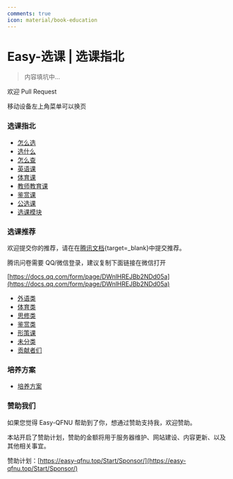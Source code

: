 ```yaml
---
comments: true
icon: material/book-education
---
```


# Easy-选课 | 选课指北

> 内容填坑中...

欢迎 Pull Request

移动设备左上角菜单可以换页

### 选课指北

- [怎么选](/Easy-SelectCourse/Selection-Guide/How-to-Select/)
- [选什么](/Easy-SelectCourse/Selection-Guide/What-to-Select/)
- [怎么查](/Easy-SelectCourse/Selection-Guide/How-to-Find/)
- [英语课](/Easy-SelectCourse/Selection-Guide/English/)
- [体育课](/Easy-SelectCourse/Selection-Guide/Sports/)
- [教师教育课](/Easy-SelectCourse/Selection-Guide/Teacher-Education/)
- [鉴赏课](/Easy-SelectCourse/Selection-Guide/Criticism/)
- [公选课](/Easy-SelectCourse/Selection-Guide/Public-Elective/)
- [选课模块](/Easy-SelectCourse/Selection-Guide/Selection-Module/)

### 选课推荐

欢迎提交你的推荐，请在在[腾讯文档](https://docs.qq.com/form/page/DWnlHREJBb2NDd05a){target=\_blank}中提交推荐。

腾讯问卷需要 QQ/微信登录，建议复制下面链接在微信打开

[https://docs.qq.com/form/page/DWnlHREJBb2NDd05a](https://docs.qq.com/form/page/DWnlHREJBb2NDd05a)

- [外语类](/Easy-SelectCourse/Curriculum-Recommend/Foreign-Language/)
- [体育类](/Easy-SelectCourse/Curriculum-Recommend/Sports/)
- [思修类](/Easy-SelectCourse/Curriculum-Recommend/Thinking/)
- [鉴赏类](/Easy-SelectCourse/Curriculum-Recommend/Criticism/)
- [形策课](/Easy-SelectCourse/Curriculum-Recommend/Politics/)
- [未分类](/Easy-SelectCourse/Curriculum-Recommend/Others/)
- [贡献者们](/Easy-SelectCourse/Curriculum-Recommend/Contributors/)

### 培养方案

- [培养方案](/Easy-SelectCourse/Curriculum/)

### 赞助我们

如果您觉得 Easy-QFNU 帮助到了你，想通过赞助支持我，欢迎赞助。

本站开启了赞助计划，赞助的金额将用于服务器维护、网站建设、内容更新、以及其他相关事宜。

赞助计划：[https://easy-qfnu.top/Start/Sponsor/](https://easy-qfnu.top/Start/Sponsor/)
